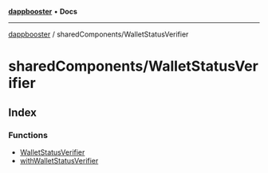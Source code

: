 [**dappbooster**](../../README.md) • **Docs**

***

[dappbooster](../../modules.md) / sharedComponents/WalletStatusVerifier

# sharedComponents/WalletStatusVerifier

## Index

### Functions

- [WalletStatusVerifier](functions/WalletStatusVerifier.md)
- [withWalletStatusVerifier](functions/withWalletStatusVerifier.md)
